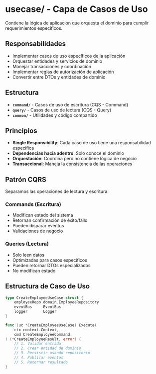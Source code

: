# usecase/ - Capa de Casos de Uso

Contiene la lógica de aplicación que orquesta el dominio para cumplir requerimientos específicos.

## Responsabilidades

- Implementar casos de uso específicos de la aplicación
- Orquestar entidades y servicios de dominio
- Manejar transacciones y coordinación
- Implementar reglas de autorización de aplicación
- Convertir entre DTOs y entidades de dominio

## Estructura

- **`command/`** - Casos de uso de escritura (CQS - Command)
- **`query/`** - Casos de uso de lectura (CQS - Query)  
- **`common/`** - Utilidades y código compartido

## Principios

- **Single Responsibility**: Cada caso de uso tiene una responsabilidad específica
- **Dependencias hacia adentro**: Solo conoce el dominio
- **Orquestación**: Coordina pero no contiene lógica de negocio
- **Transaccional**: Maneja la consistencia de las operaciones

## Patrón CQRS

Separamos las operaciones de lectura y escritura:

### Commands (Escritura)
- Modifican estado del sistema
- Retornan confirmación de éxito/fallo
- Pueden disparar eventos
- Validaciones de negocio

### Queries (Lectura)
- Solo leen datos
- Optimizadas para casos específicos
- Pueden retornar DTOs especializados
- No modifican estado

## Estructura de Caso de Uso

```go
type CreateEmployeeUseCase struct {
    employeeRepo domain.EmployeeRepository
    eventBus     EventBus
    logger       Logger
}

func (uc *CreateEmployeeUseCase) Execute(
    ctx context.Context, 
    cmd CreateEmployeeCommand,
) (*CreateEmployeeResult, error) {
    // 1. Validar entrada
    // 2. Crear entidad de dominio
    // 3. Persistir usando repositorio
    // 4. Publicar eventos
    // 5. Retornar resultado
}
```
